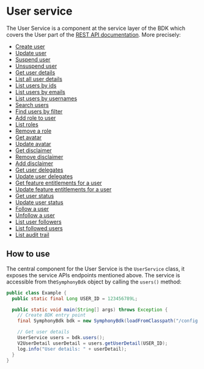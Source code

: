 # User service
The User Service is a component at the service layer of the BDK which covers the User part of the [REST API documentation](https://developers.symphony.com/restapi/reference).
More precisely:
* [Create user](https://developers.symphony.com/restapi/reference/create-user-v2)
* [Update user](https://developers.symphony.com/restapi/reference/update-user-v2)
* [Suspend user](https://developers.symphony.com/restapi/v20.10/reference/suspend-user-v1)
* [Unsuspend user](https://developers.symphony.com/restapi/v20.10/reference/suspend-user-v1)
* [Get user details](https://developers.symphony.com/restapi/reference/get-user-v2)
* [List all user details](https://developers.symphony.com/restapi/reference/list-users-v2)
* [List users by ids](https://developers.symphony.com/restapi/reference/users-lookup-v3)
* [List users by emails](https://developers.symphony.com/restapi/reference/users-lookup-v3)
* [List users by usernames](https://developers.symphony.com/restapi/reference/users-lookup-v3)
* [Search users](https://developers.symphony.com/restapi/reference/search-users)
* [Find users by filter](https://developers.symphony.com/restapi/reference/find-users)
* [Add role to user](https://developers.symphony.com/restapi/reference/add-role)
* [List roles](https://developers.symphony.com/restapi/reference/list-roles)
* [Remove a role](https://developers.symphony.com/restapi/reference/remove-role)
* [Get avatar](https://developers.symphony.com/restapi/reference/user-avatar)
* [Update avatar](https://developers.symphony.com/restapi/reference/update-user-avatar)
* [Get disclaimer](https://developers.symphony.com/restapi/reference/user-disclaimer)
* [Remove disclaimer](https://developers.symphony.com/restapi/reference/unassign-user-disclaimer)
* [Add disclaimer](https://developers.symphony.com/restapi/reference/update-disclaimer)
* [Get user delegates](https://developers.symphony.com/restapi/reference/delegates)
* [Update user delegates](https://developers.symphony.com/restapi/reference/update-delegates)
* [Get feature entitlements for a user](https://developers.symphony.com/restapi/reference/features)
* [Update feature entitlements for a user](https://developers.symphony.com/restapi/reference/update-features)
* [Get user status](https://developers.symphony.com/restapi/reference/user-status)
* [Update user status](https://developers.symphony.com/restapi/reference/update-user-status)
* [Follow a user](https://developers.symphony.com/restapi/reference/follow-user)
* [Unfollow a user](https://developers.symphony.com/restapi/reference/unfollow-user)
* [List user followers](https://developers.symphony.com/restapi/reference/list-user-followers)
* [List followed users](https://developers.symphony.com/restapi/reference/list-users-followed)
* [List audit trail](https://developers.symphony.com/restapi/reference/list-audit-trail-v1)


## How to use
The central component for the User Service is the `UserService` class, it exposes the service APIs endpoints mentioned above.
The service is accessible from the`SymphonyBdk` object by calling the `users()` method:

```java
public class Example {
  public static final Long USER_ID = 123456789L;

  public static void main(String[] args) throws Exception {
    // Create BDK entry point
    final SymphonyBdk bdk = new SymphonyBdk(loadFromClasspath("/config.yaml"));

    // Get user details
    UserService users = bdk.users();
    V2UserDetail userDetail = users.getUserDetail(USER_ID);
    log.info("User details: " + userDetail);
  }
}
